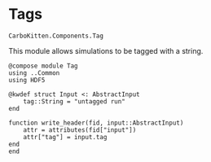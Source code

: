 # Tags

```component-dag
CarboKitten.Components.Tag
```

This module allows simulations to be tagged with a string.

``` {.julia file=src/Components/Tag.jl}
@compose module Tag
using ..Common
using HDF5

@kwdef struct Input <: AbstractInput
    tag::String = "untagged run"
end

function write_header(fid, input::AbstractInput)
    attr = attributes(fid["input"])
    attr["tag"] = input.tag
end
end
```
